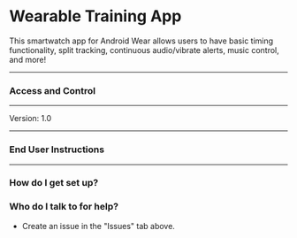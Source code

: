# Wearable Training App #

This smartwatch app for Android Wear allows users to have basic timing functionality, split tracking, continuous audio/vibrate alerts, music control, and more!

--------
### Access and Control ###


--------

Version: 1.0


---------

### End User Instructions ###


-------------

### How do I get set up? ###



### Who do I talk to for help? ###

* Create an issue in the "Issues" tab above.